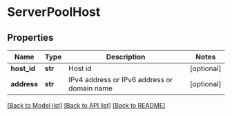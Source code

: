 # ServerPoolHost

## Properties
Name | Type | Description | Notes
------------ | ------------- | ------------- | -------------
**host_id** | **str** | Host id | [optional] 
**address** | **str** | IPv4 address or IPv6 address or domain name | [optional] 

[[Back to Model list]](../README.md#documentation-for-models) [[Back to API list]](../README.md#documentation-for-api-endpoints) [[Back to README]](../README.md)


